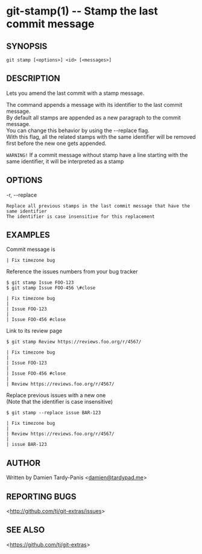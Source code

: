 git-stamp(1) -- Stamp the last commit message
=============================================

## SYNOPSIS

`git stamp [<options>] <id> [<messages>]`

## DESCRIPTION

Lets you amend the last commit with a stamp message.

The command appends a message with its identifier to the last commit message.  
By default all stamps are appended as a new paragraph to the commit message.  
You can change this behavior by using the --replace flag.  
With this flag, all the related stamps with the same identifier will be removed first before the new one gets appended.

`WARNING!` If a commit message without stamp have a line starting with the same identifier, it will be interpreted as a stamp

## OPTIONS

  -r, --replace

    Replace all previous stamps in the last commit message that have the same identifier  
    The identifier is case insensitive for this replacement

## EXAMPLES

Commit message is

    | Fix timezone bug

Reference the issues numbers from your bug tracker

    $ git stamp Issue FOO-123
    $ git stamp Issue FOO-456 \#close

    | Fix timezone bug
    |
    | Issue FOO-123
    |
    | Issue FOO-456 #close

Link to its review page

    $ git stamp Review https://reviews.foo.org/r/4567/

    | Fix timezone bug
    |
    | Issue FOO-123
    |
    | Issue FOO-456 #close
    |
    | Review https://reviews.foo.org/r/4567/

Replace previous issues with a new one  
(Note that the identifier is case insensitive)

    $ git stamp --replace issue BAR-123

    | Fix timezone bug
    |
    | Review https://reviews.foo.org/r/4567/
    |
    | issue BAR-123

## AUTHOR

Written by Damien Tardy-Panis &lt;<damien@tardypad.me>&gt;

## REPORTING BUGS

&lt;<http://github.com/tj/git-extras/issues>&gt;

## SEE ALSO

&lt;<https://github.com/tj/git-extras>&gt;
